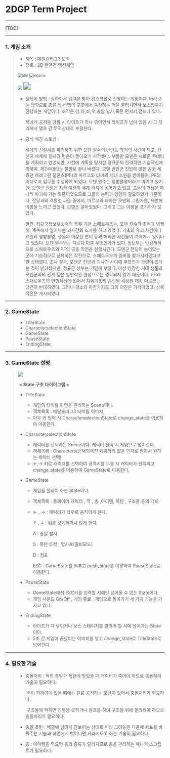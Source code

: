 # 2DGP Term Project

------



[TOC]

------

### 1. 게임 소개

> - 제목 : 메탈슬러그3 모작
> - 장르 : 2D 런앤건 액션게임
>
> <img src="https://github.com/honey1586/2DGP/blob/master/Term_Project/Images/title_screenshot.png?raw=true" alt="title" style="zoom:80%;" />  <img src="https://github.com/honey1586/2DGP/blob/master/Term_Project/Images/ingame_screenshot.jpg?raw=true" alt="ingame" style="zoom: 80%;" />
>
> <img src="https://github.com/honey1586/2DGP/blob/master/Term_Project/Images/%EC%BA%90%EB%A6%AD%ED%84%B0%EC%84%A0%ED%83%9D%EC%B0%BD.JPG?raw=true" style="zoom:80%;" /> <img src="https://github.com/honey1586/2DGP/blob/master/Term_Project/Images/%ED%98%88%EC%82%AC%ED%8F%AC.jpg?raw=true" style="zoom:148%;" />
>
> [^인-게임 스크린샷]:  메탈슬러그3 타이틀, 인-게임 , 캐릭터 선택창
>
> - 플레이 방법 : 상하좌우 입력을 받아 횡스크롤로 진행하는 게임이다. 바라보는 방향으로 총을 쏴서 맵의 곳곳에서 등장하는 적을 물리치면서 보스방까지 진행하는 게임이다. 조작은 상,하,좌,우,총알 발사,폭탄 던지기,점프가 있다.
>
>   적에게 공격을 당할 시 라이프가 하나 깎이면서 라이프가 남아 있을 시 그 자리에서 몇초 간 무적상태로 부활한다.
>
> - 공식 배경 스토리 : 
>
>   세계의 신질서를 파괴하기 위한 모덴 원수의 반란도 과거의 사건이 되고, 간신히 세계에 질서와 평온이 돌아오기 시작했다. 부활한 모덴은 새로운 쿠데타를 계획하고 있었지만, 사전에 계획을 탐지한 정규군의 전격적인 기습작전에 의하여, 제2쿠데타는 불발로 끝나 버렸다. 모덴 반란군 진압에 많은 공을 세웠던 페레그린 팰콘스(PF)의 마르코와 타마의 제대 소원을 받아들여, PF의 리더로서 임무를 수행하게 되었다. 모덴 원수는 행방불명이라고 여기고 있지만, 모덴군 잔당은 지금 여전히 세계 각지에 잠복하고 있고, 그들의 거점을 하나씩 파괴해 가는 와중이었으므로 그들의 능력과 경험이 필요하였기 때문이다. 잔당과의 격렬한 싸움 중에서, 마르코와 타마는 모덴의 그림자를, 세번째 야망을 느끼고 있었다. 모덴은 살아있었다. 그리고 그는 야망을 포기하지 않았다.
>
>   한편, 정규군정보부소속의 특무 기관 스패로우즈는, 모덴 원수의 추적과 병행해, 계속해서 일어나는 괴사건의 조사를 하고 있었다. 가축의 유괴 사건이나 요원의 행방불명, 생물의 이상한 변이 등의 해괴한 사건들이 계속해서 일어나고 있었다. 모덴 원수와는 다르다.다른 무엇인가가 있다. 정보부는 반강제적으로 스패로우즈와 PF의 공동 작전을 실행시킨다. 모덴군 잔당이 숨어있는 곳에 기습적으로 상륙하는 작전으로, 스패로우즈의 멤버를 참가시키겠다고 한 상태였다. 조사 결과, 모덴군 잔당과 괴사건 사이에 무엇인가 관련이 있다는 것이 밝혀졌지만, 정규군 상부는 기밀에 부쳤다. 이상 성장한 거대 생물과 모덴군과의 관계 등은 일반적인 현상으로는 생각되지 않기 때문이다. PF와 스패로우즈의 연합작전에 있어서 지휘계통의 혼란을 걱정한 대장 마르코는 당연히 반대하였다. 그러나 평소와 마찬가지로 그의 의견은 기각되었고, 상륙 작전은 개시되었다. 
>
> [출처]: https://namu.wiki/w/%EB%A9%94%ED%83%88%EC%8A%AC%EB%9F%AC%EA%B7%B8%203?from=%EB%A9%94%ED%83%88%EC%8A%AC%EB%9F%AC%EA%B7%B83



------

### 2. GameState

> - TitleState
> - CharacterselectionState
> - GameState
> - PauseState
> - EndingState

------

### 3. GameState 설명

> ![](https://github.com/honey1586/2DGP/blob/master/Term_Project/Images/%EB%8B%A4%EC%9D%B4%EC%96%B4%EA%B7%B8%EB%9E%A8.JPG?raw=true) 
>
> ​                                                 **< State 구조 다이어그램 >**
>
> - TitleState 
>
>   - 게임의 타이틀 화면을 관리하는 Scene이다.
>   - 객체목록 : 메탈슬러그3 타이틀 이미지
>   - 아무 키 입력 시 CharacterselectionState로 change_state를 이용하여 이동한다.
>
> - CharacterselectionState
>
>   - 캐릭터를 선택하는 Scene이다. 캐릭터 선택 시 게임으로 넘어간다.
>   - 객체목록 : Characters(선택되어진 캐릭터의 값을 인자로 받아서 원하는 캐릭터 선택)
>   - ←,→ 키로 캐릭터를 선택하여 공격키를 누를 시 캐릭터가 선택되고 change_state를 이용하여 GameState로 이동한다.
>
> - GameState
>
>   - 게임을 플레이 하는 State이다.
>
>   - 객체목록 : 플레이어 캐릭터 , 적 , 총 ,아이템, 폭탄 , 구조물 등의 객체
>
>   - ← , →  : 캐릭터가 좌우로 움직이게 한다.  
>
>     ↑ , ↓ : 위를 보게하거나 앉게 한다.
>
>     A  : 총알 발사
>
>     S  : 폭탄 투척 , 혈사포(좀비모드)
>
>     D  : 점프
>
>     ESC : GameState를 멈추고 push_state를 이용하여 PauseState로 이동한다. 
>
> - PauseState
>
>   - GameState에서 ESC키를 입력할 시에만 넘어올 수 있는 State이다.
>   - 게임 사운드 On/Off , 게임 종료 , 게임으로 돌아가기 세 가지 기능을 가지고 있다.
>
> - EndingState
>
>   - 라이프가 다 깎이거나 보스 스테이지를 클리어 할 시에 넘어가는 State이다.
>   - 5초 간 게임이 끝났다는 이미지를 넣고 change_state로 TitleState로 넘어간다. 

------

### 4. 필요한 기술

> - 충돌처리 : 적의 총알과 폭탄에 맞았을 때 캐릭터가 죽어야 하므로 충돌처리 기술이 필요하다.
>
>   ​                  적이 가까이에 있을 때에는 칼로 공격하는 모션이 있어서 충돌처리가 필요하다.
>
>   ​                  구조물에 막히면 진행을 못하거나 점프를 하여 구조물 위에 올라타야 하므로 충돌처리가 필요하다.
>
> - 총알,폭탄 : 배열에 담아서 안보이는 상태로 미리 그려놓은 다음에 좌표를 바꿔주는 기술과 화면에서 벗어나면 사라지도록 하는 기술이 필요하다.
>
> - 총 : 아이템을 먹으면 총의 종류가 달라지므로 총을 관리하는 매니저 스크립트가 필요하다.


